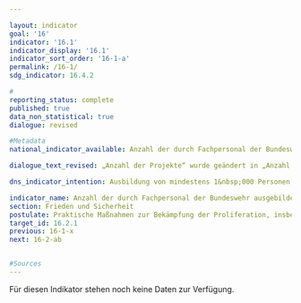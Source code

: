 ```yaml
---

layout: indicator        
goal: '16'        
indicator: '16.1'        
indicator_display: '16.1'        
indicator_sort_order: '16-1-a'        
permalink: /16-1/        
sdg_indicator: 16.4.2        

#
reporting_status: complete        
published: true        
data_non_statistical: true        
dialogue: revised

#Metadata        
national_indicator_available: Anzahl der durch Fachpersonal der Bundeswehr ausgebildeten Personen zur Stärkung der Kontrolle von Kleinwaffen und leichten Waffen sowie dazugehöriger Munition weltweit

dialogue_text_revised: „Anzahl der Projekte“ wurde geändert in „Anzahl ausgebildeter Personen“    

dns_indicator_intention: Ausbildung von mindestens 1&nbsp;000 Personen durch Expertinnen und Experten der Bundeswehr bis 2030      

indicator_name: Anzahl der durch Fachpersonal der Bundeswehr ausgebildeten Personen zur Stärkung der Kontrolle von Kleinwaffen und leichten Waffen sowie dazugehöriger Munition weltweit
section: Frieden und Sicherheit        
postulate: Praktische Maßnahmen zur Bekämpfung der Proliferation, insbesondere von Kleinwaffen, ergreifen        
target_id: 16.2.1        
previous: 16-1-x       
next: 16-2-ab        


#Sources        
---
```

Für diesen Indikator stehen noch keine Daten zur Verfügung.

